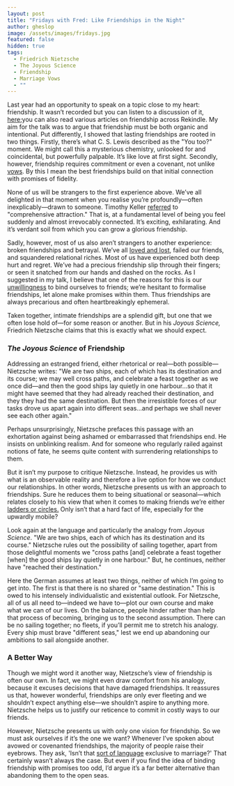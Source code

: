 ```yaml
---
layout: post
title: "Fridays with Fred: Like Friendships in the Night"
author: gheslop
image: /assets/images/fridays.jpg
featured: false
hidden: true
tags:
  - Friedrich Nietzsche
  - The Joyous Science
  - Friendship
  - Marriage Vows
  - ""
---
```

Last year had an opportunity to speak on a topic close to my heart: friendship. It wasn’t recorded but you can listen to a discussion of it, [here](https://www.youtube.com/watch?v=Yug61R9xzL0&t=2020s);you can also read various articles on friendship across Rekindle. My aim for the talk was to argue that friendship must be both organic and intentional. Put differently, I showed that lasting friendships are rooted in two things. Firstly, there’s what C. S. Lewis described as the "You too?" moment. We might call this a mysterious chemistry, unlooked for and coincidental, but powerfully palpable. It’s like love at first sight. Secondly, however, friendship requires commitment or even a covenant, not unlike [vows](https://rekindle.co.za/content/2021-06-09-friendship-forsaking-all-others). By this I mean the best friendships build on that initial connection with promises of fidelity.

None of us will be strangers to the first experience above. We’ve all delighted in that moment when you realise you’re profoundly—often inexplicably—drawn to someone. Timothy Keller [referred](https://timothykeller.com/books/the-meaning-of-marriage) to "comprehensive attraction." That is, at a fundamental level of being you feel suddenly and almost irrevocably connected. It’s exciting, exhilarating. And it’s verdant soil from which you can grow a glorious friendship.

Sadly, however, most of us also aren’t strangers to another experience: broken friendships and betrayal. We’ve all [loved and lost](https://rekindle.co.za/content/2021-05-12-eulogy-friendship), failed our friends, and squandered relational riches. Most of us have experienced both deep hurt and regret. We’ve had a precious friendship slip through their fingers; or seen it snatched from our hands and dashed on the rocks. As I suggested in my talk, I believe that one of the reasons for this is our [unwillingness](https://rekindle.co.za/content/2021-08-11-costly-friendship) to bind ourselves to friends; we’re hesitant to formalise friendships, let alone make promises within them. Thus friendships are always precarious and often heartbreakingly ephemeral.

Taken together, intimate friendships are a splendid gift, but one that we often lose hold of—for some reason or another. But in his *Joyous Science,* Friedrich Nietzsche claims that this is exactly what we should expect.

### *The Joyous Science* of Friendship

Addressing an estranged friend, either rhetorical or real—both possible—Nietzsche writes: "We are two ships, each of which has its destination and its course; we may well cross paths, and celebrate a feast together as we once did—and then the good ships lay quietly in one harbour…so that it might have seemed that they had already reached their destination, and they they had the same destination. But then the irresistible forces of our tasks drove us apart again into different seas…and perhaps we shall never see each other again."

Perhaps unsurprisingly, Nietzsche prefaces this passage with an exhortation against being ashamed or embarrassed that friendships end. He insists on unblinking realism. And for someone who regularly railed against notions of fate, he seems quite content with surrendering relationships to them.

But it isn’t my purpose to critique Nietzsche. Instead, he provides us with what is an observable reality and therefore a live option for how we conduct our relationships. In other words, Nietzsche presents us with an approach to friendships. Sure he reduces them to being situational or seasonal—which relates closely to his view that when it comes to making friends we’re either [ladders or circles.](https://rekindle.co.za/content/2020-09-04-fridays-with-fred-friendship) Only isn’t that a hard fact of life, especially for the upwardly mobile?

Look again at the language and particularly the analogy from *Joyous Science*. "We are two ships, each of which has its destination and its course." Nietzsche rules out the possibility of sailing together, apart from those delightful moments we "cross paths \[and] celebrate a feast together \[when] the good ships lay quietly in one harbour." But, he continues, neither have "reached their destination."

Here the German assumes at least two things, neither of which I’m going to get into. The first is that there is no shared or "same destination." This is owed to his intensely individualistic and existential outlook. For Nietzsche, all of us all need to—indeed we have to—plot our own course and make what we can of our lives. On the balance, people hinder rather than help that process of becoming, bringing us to the second assumption. There can be no sailing together; no fleets, if you’ll permit me to stretch his analogy. Every ship must brave "different seas," lest we end up abandoning our ambitions to sail alongside another.

### A Better Way

Though we might word it another way, Nietzsche’s view of friendship is often our own. In fact, we might even draw comfort from his analogy, because it excuses decisions that have damaged friendships. It reassures us that, however wonderful, friendships are only ever fleeting and we shouldn’t expect anything else—we shouldn’t aspire to anything more. Nietzsche helps us to justify our reticence to commit in costly ways to our friends.

However, Nietzsche presents us with only one vision for friendship. So we must ask ourselves if it’s the one we want? Whenever I’ve spoken about avowed or covenanted friendships, the majority of people raise their eyebrows. They ask, 'Isn’t that [sort of language](https://rekindle.co.za/content/2021-01-13-tolkien-friendship-versus-marriage) exclusive to marriage?' That certainly wasn’t always the case. But even if you find the idea of binding friendship with promises too odd, I’d argue it’s a far better alternative than abandoning them to the open seas.